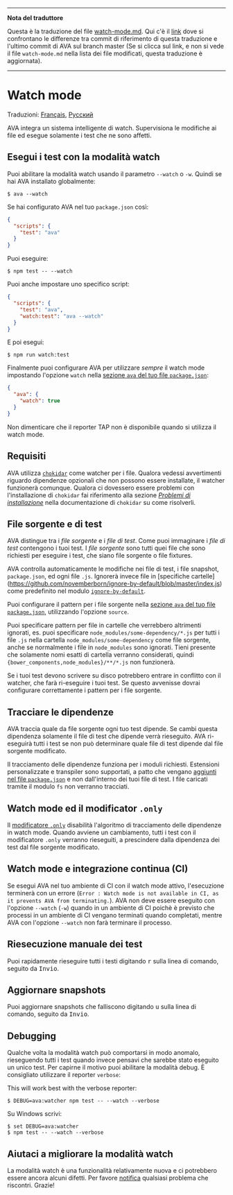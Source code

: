 ___
**Nota del traduttore**

Questa è la traduzione del file [watch-mode.md](https://github.com/avajs/ava/blob/master/docs/recipes/watch-mode.md). Qui c'è il [link](https://github.com/avajs/ava/compare/0069a7ef4797a88149031124e7eade090a18ad4a...master#diff-0730bb7c2e8f9ea2438b52e419dd86c9) dove si confrontano le differenze tra commit di riferimento di questa traduzione e l'ultimo commit di AVA sul branch master (Se si clicca sul link, e non si vede il file `watch-mode.md` nella lista dei file modificati, questa traduzione è aggiornata).
___
# Watch mode

Traduzioni: [Français](https://github.com/avajs/ava-docs/blob/master/fr_FR/docs/recipes/watch-mode.md), [Русский](https://github.com/avajs/ava-docs/blob/master/ru_RU/docs/recipes/watch-mode.md)

AVA integra un sistema intelligente di watch. Supervisiona le modifiche ai file ed esegue solamente i test che ne sono affetti.

## Esegui i test con la modalità watch

Puoi abilitare la modalità watch usando il parametro `--watch` o `-w`. Quindi se hai AVA installato globalmente:

```console
$ ava --watch
```

Se hai configurato AVA nel tuo `package.json` così:

```json
{
  "scripts": {
    "test": "ava"
  }
}
```

Puoi eseguire:

```console
$ npm test -- --watch
```

Puoi anche impostare uno specifico script:

```json
{
  "scripts": {
    "test": "ava",
    "watch:test": "ava --watch"
  }
}
```

E poi esegui:

```console
$ npm run watch:test
```

Finalmente puoi configurare AVA per utilizzare *sempre* il watch mode impostando l'opzione `watch` nella [sezione `ava` del tuo file `package.json`]:

```json
{
  "ava": {
    "watch": true
  }
}
```

Non dimenticare che il reporter TAP non è disponibile quando si utilizza il watch mode.

## Requisiti

AVA utilizza [`chokidar`] come watcher per i file. Qualora vedessi avvertimenti riguardo dipendenze opzionali che non possono essere installate, il watcher funzionerà comunque. Qualora ci dovessero essere problemi con l'installazione di `chokidar` fai riferimento alla sezione *[Problemi di installazione]* nella documentazione di `chokidar` su come risolverli.

## File sorgente e di test

AVA distingue tra i *file sorgente* e i *file di test*. Come puoi immaginare i *file di test* contengono i tuoi test. I *file sorgente* sono tutti quei file che sono richiesti per eseguire i test, che siano file sorgente o file fixtures.

AVA controlla automaticamente le modifiche nei file di test, i file snapshot, `package.json`, ed ogni file `.js`. Ignorerà invece file in [specifiche cartelle]
(https://github.com/novemberborn/ignore-by-default/blob/master/index.js) come predefinito nel modulo [`ignore-by-default`].

Puoi configurare il pattern per i file sorgente nella [sezione `ava` del tuo file `package.json`], utilizzando l'opzione `source`.

Puoi specificare pattern per file in cartelle che verrebbero altrimenti ignorati, es. puoi specificare `node_modules/some-dependency/*.js` per tutti i file `.js` nella cartella `node_modules/some-dependency` come file sorgente, anche se normalmente i file in `node_modules` sono ignorati. Tieni presente che solamente nomi esatti di cartella verranno considerati, quindi `{bower_components,node_modules}/**/*.js` non funzionerà.

Se i tuoi test devono scrivere su disco potrebbero entrare in conflitto con il watcher, che farà ri-eseguire i tuoi test. Se questo avvenisse dovrai configurare correttamente i pattern per i file sorgente.

## Tracciare le dipendenze

AVA traccia quale da file sorgente ogni tuo test dipende. Se cambi questa dipendenza solamente il file di test che dipende verrà rieseguito. AVA ri-eseguirà tutti i test se non può determinare quale file di test dipende dal file sorgente modificato.

Il tracciamento delle dipendenze funziona per i moduli richiesti. Estensioni personalizzate e transpiler sono supportati, a patto che vengano [aggiunti nel file `package.json`] e non dall'interno dei tuoi file di test. I file caricati tramite il modulo `fs` non verranno tracciati.

## Watch mode ed il modificator `.only`

Il [modificatore `.only`] disabilità l'algoritmo di tracciamento delle dipendenze in watch mode. Quando avviene un cambiamento, tutti i test con il modificatore `.only` verranno rieseguiti, a prescindere dalla dipendenza dei test dal file sorgente modificato.

## Watch mode e integrazione continua (CI)

Se esegui AVA nel tuo ambiente di CI con il watch mode attivo, l'esecuzione terminerà con un errore (`Error : Watch mode is not available in CI, as it prevents AVA from terminating.`). AVA non deve essere eseguito con l'opzione `--watch` (`-w`) quando in un ambiente di CI poichè è previsto che processi in un ambiente di CI vengano terminati quando completati, mentre AVA con l'opzione `--watch` non farà terminare il processo.

## Riesecuzione manuale dei test

Puoi rapidamente rieseguire tutti i testi digitando <kbd>r</kbd> sulla linea di comando, seguito da <kbd>Invio</kbd>.

## Aggiornare snapshots

Puoi aggiornare snapshots che falliscono digitando <kbd>u</kbd> sulla linea di comando, seguito da <kbd>Invio</kbd>.

## Debugging

Qualche volta la modalità watch può comportarsi in modo anomalo, rieseguendo tutti i test quando invece pensavi che sarebbe stato eseguito un unico test. Per capirne il motivo puoi abilitare la modalità debug. È consigliato utilizzare il reporter `verbose`:

This will work best with the verbose reporter:



```console
$ DEBUG=ava:watcher npm test -- --watch --verbose
```

Su Windows scrivi:

```console
$ set DEBUG=ava:watcher
$ npm test -- --watch --verbose
```

## Aiutaci a migliorare la modalità watch

La modalità watch è una funzionalità relativamente nuova e ci potrebbero essere ancora alcuni difetti. Per favore [notifica](https://github.com/avajs/ava/issues) qualsiasi problema che riscontri. Grazie!

[`chokidar`]: https://github.com/paulmillr/chokidar
[Problemi di installazione]: https://github.com/paulmillr/chokidar#install-troubleshooting
[`ignore-by-default`]: https://github.com/novemberborn/ignore-by-default
[modificatore `.only`]: https://github.com/avajs/ava-docs/blob/master/it_IT/readme.md#eseguire-test-specifici
[aggiunti nel file `package.json`]: https://github.com/avajs/ava-docs/blob/master/it_IT/readme.md#configurazione
[sezione `ava` del tuo file `package.json`]: https://github.com/avajs/ava-docs/blob/master/it_IT/readme.md#configurazione
